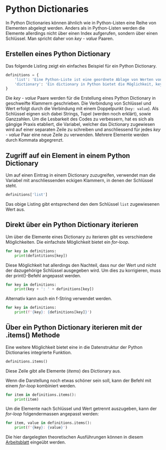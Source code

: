 # Python Dictionaries

In Python Dictionaries können ähnlich wie in Python-Listen eine Reihe von
Elementen abgelegt werden. Anders als in Python-Listen werden die Elemente
allerdings nicht über einen Index aufgerufen, sondern über einen Schlüssel. Man
spricht daher von *key - value* Paaren. 

## Erstellen eines Python Dictionary

Das folgende Listing zeigt ein einfaches
Beispiel für ein Python Dictionary.

```Python
definitions = {
    'list': 'Eine Python-Liste ist eine geordnete Ablage von Werten von bliebiger Länge.',
    'dictionary': 'Ein dictionary in Python bietet die Möglichkeit, key-value Paare abzulegen.'
}
```

Die *key - value* Paare werden für die Erstellung eines Python Dictionary in
geschweifte Klammern geschrieben. Die Verbindung von Schlüssel und Wert erfolgt
durch die Verbindung mit einem Doppelpunkt (`key: value`). Als Schlüssel eignen
sich dabei Strings, Tupel (werden noch erklärt), sowie Ganzzahlen. Um die
Lesbarkeit des Codes zu verbessern, hat es sich als gängige Praxis etabliert, die
Variabel, welcher das Dictionary zugewiesen wird auf einer separaten Zeile zu
schreiben und anschliessend für jedes *key - value* Paar eine neue Zeile zu
verwenden. Mehrere Elemente werden durch Kommata abgegrenzt.

## Zugriff auf ein Element in einem Python Dictionary

Um auf einen Eintrag in einem Dictionary zuzugreifen, verwendet man die Variabel
mit anschliessenden eckigen Klammern, in denen der Schlüssel steht.

```Python
definitions['list']
```

Das obige Listing gibt entsprechend den dem Schlüssel `list` zugewiesenen Wert
aus. 

## Direkt über ein Python Dictionary iterieren

Um über die Elemente eines Dictionary zu iterieren gibt es verschiedene
Möglichkeiten. Die einfachste Möglichkeit bietet ein *for-loop*.

```Python
for key in definitions:
    print(defintitions[key])
```

Diese Möglichkeit hat allerdings den Nachteil, dass nur der Wert und nicht der
dazugehörige Schlüssel ausgegeben wird. Um dies zu korrigieren, muss der
print()-Befehl angepasst werden.

```Python
for key in definitions:
    print(key + ': ' + definitions[key])
```

Alternativ kann auch ein f-String verwendet werden.

```Python
for key in definitions:
    print(f'{key}: {definitions[key]}')
```

## Über ein Python Dictionary iterieren mit der .items() Methode

Eine weitere Möglichkeit bietet eine in die Datenstruktur der Python
Dictionaries integrierte Funktion.

```Python
definitions.items()
```

Diese Zeile gibt alle Elemente (*items*) des Dictionary aus.

Wenn die Darstellung noch etwas schöner sein soll, kann der Befehl mit einem
*for-loop* kombiniert werden.

```Python
for item in definitions.items():
    print(item)
```

Um die Elemente nach Schlüssel und Wert getrennt auszugeben, kann der *for-loop*
folgendermassen angepasst werden:

```Python
for item, value in definitions.items():
    print(f'{key}: {value}')
```

Die hier dargelegten theoretischen Ausführungen können in diesem
[Arbeitsblatt](arbeitsblatt_dictionaries.ipynb)
eingeübt werden.